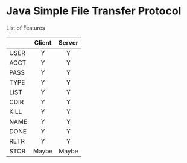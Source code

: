# Java Simple File Transfer Protocol

List of Features

||   Client   |   Server   |
|--|:----------:|:----------:|
|USER|Y|Y|
|ACCT|Y|Y|
|PASS|Y|Y|
|TYPE|Y|Y|
|LIST|Y|Y|
|CDIR|Y|Y|
|KILL|Y|Y|
|NAME|Y|Y|
|DONE|Y|Y|
|RETR|Y|Y|
|STOR|Maybe|Maybe|
